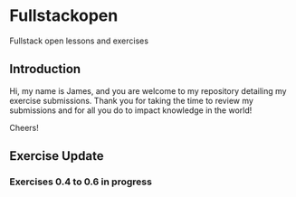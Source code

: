 # Fullstackopen
Fullstack open lessons and exercises

## Introduction
Hi, my name is James, and you are welcome to my repository detailing my exercise submissions. 
Thank you for taking the time to review my submissions and for all you do to impact knowledge in the world!

Cheers!


## Exercise Update

### Exercises 0.4 to 0.6 in progress
